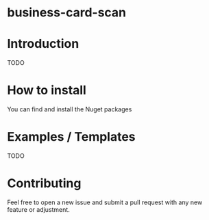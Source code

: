 # business-card-scan


# Introduction 
TODO

# How to install
You can find and install the Nuget packages

# Examples / Templates
TODO

# Contributing
Feel free to open a new issue and submit a pull request with any new feature or adjustment. 
